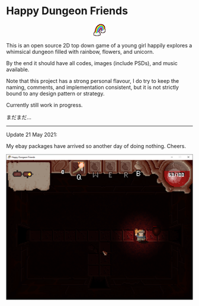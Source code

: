 # Happy Dungeon Friends

<p align="center">
  <img src="https://github.com/Amarthgul/HappyDungeonFriends/blob/main/Icon.bmp">
</p>

This is an open source 2D top down game of a young girl happily explores a whimsical dungeon 
filled with rainbow, flowers, and unicorn.

By the end it should have all codes, images (include PSDs), and music available.

Note that this project has a strong personal flavour, I do try to keep the naming, comments, and implementation 
consistent, but it is not strictly bound to any design pattern or strategy.

Currently still work in progress. 

まだまだ...

--------------------------------------------------------

Update 21 May 2021: 

My ebay packages have arrived so another day of doing nothing. Cheers. 

<p align="center">
	<img src="https://github.com/Amarthgul/HappyDungeonFriends/blob/main/Content/Screencap/c2ebJ5P.png" width="512">
</p>